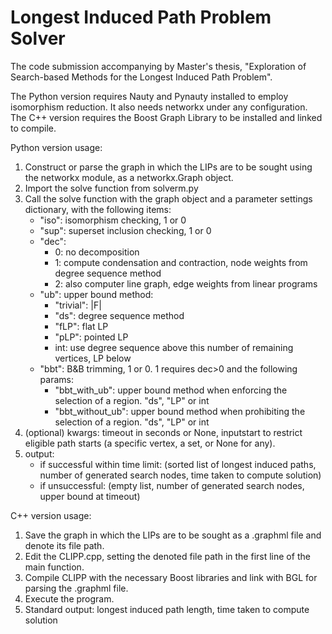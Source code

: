 # Longest Induced Path Problem Solver

The code submission accompanying by Master's thesis, "Exploration of Search-based Methods for the Longest Induced Path Problem".

The Python version requires Nauty and Pynauty installed to employ isomorphism reduction. It also needs networkx under any configuration.
The C++ version requires the Boost Graph Library to be installed and linked to compile.

Python version usage:
1. Construct or parse the graph in which the LIPs are to be sought using the networkx module, as a networkx.Graph object.
2. Import the solve function from solverm.py
3. Call the solve function with the graph object and a parameter settings dictionary, with the following items:
   - "iso": isomorphism checking, 1 or 0
   - "sup": superset inclusion checking, 1 or 0
   - "dec":
     - 0: no decomposition
     - 1: compute condensation and contraction, node weights from degree sequence method
     - 2: also computer line graph, edge weights from linear programs
   - "ub": upper bound method:
     - "trivial": |F|
     - "ds": degree sequence method
     - "fLP": flat LP
     - "pLP": pointed LP
     - int: use degree sequence above this number of remaining vertices, LP below
   - "bbt": B&B trimming, 1 or 0. 1 requires dec>0 and the following params:
     - "bbt_with_ub": upper bound method when enforcing the selection of a region. "ds", "LP" or int
     - "bbt_without_ub": upper bound method when prohibiting the selection of a region. "ds", "LP" or int
4. (optional) kwargs: timeout in seconds or None, inputstart to restrict eligible path starts (a specific vertex, a set, or None for any).
5. output:
   - if successful within time limit: (sorted list of longest induced paths, number of generated search nodes, time taken to compute solution)
   - if unsuccessful: (empty list, number of generated search nodes, upper bound at timeout)

C++ version usage:
1. Save the graph in which the LIPs are to be sought as a .graphml file and denote its file path.
2. Edit the CLIPP.cpp, setting the denoted file path in the first line of the main function.
3. Compile CLIPP with the necessary Boost libraries and link with BGL for parsing the .graphml file.
4. Execute the program.
5. Standard output: longest induced path length, time taken to compute solution
